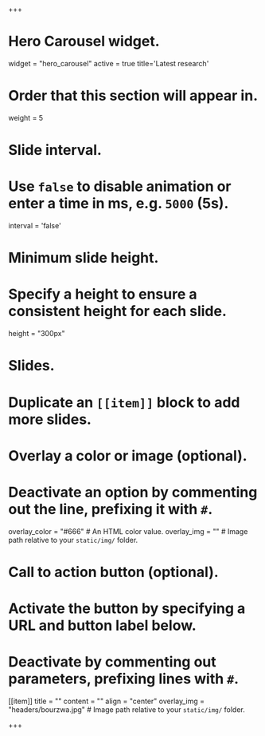 +++
# Hero Carousel widget.
widget = "hero_carousel"
active = true
title='Latest research'

# Order that this section will appear in.
weight = 5

# Slide interval.
# Use `false` to disable animation or enter a time in ms, e.g. `5000` (5s).
interval = 'false'

# Minimum slide height.
# Specify a height to ensure a consistent height for each slide.
height = "300px"

# Slides.
# Duplicate an `[[item]]` block to add more slides.
  # Overlay a color or image (optional).
  #   Deactivate an option by commenting out the line, prefixing it with `#`.
  overlay_color = "#666"  # An HTML color value.
  overlay_img = ""  # Image path relative to your `static/img/` folder.

  # Call to action button (optional).
  #   Activate the button by specifying a URL and button label below.
  #   Deactivate by commenting out parameters, prefixing lines with `#`.
[[item]]
  title = ""
  content = ""
  align = "center"
  overlay_img = "headers/bourzwa.jpg"  # Image path relative to your `static/img/` folder.

+++

